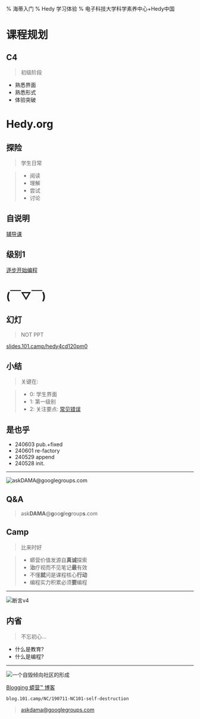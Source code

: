 % 海蒂入门
% Hedy 学习体验
% 电子科技大学科学素养中心+Hedy中国

# 课程规划

## C4
> 初级阶段

- 熟悉界面
- 熟悉形式
- 体验突破

# Hedy.org

## 探险
> 学生日常

>- 阅读
>- 理解
>- 尝试
>- 讨论

## 自说明
[辅导课](https://hedy.org/tutorial)

## 级别1
[逐步开始编程](https://hedy.org/hedy/1#default)

# (￣▽￣)

## 幻灯
> NOT PPT

[slides.101.camp/hedy4cd120pm0](http://slides.101.camp/hedy4cd120pm0.html)

## 小结
> 关键在:

>- 0: 学生界面
>- 1: 第一级别
>- 2: 关注要点: [常见错误](https://hedy.org/for-teachers/manual/%E5%B8%B8%E8%A7%81%E9%94%99%E8%AF%AF#-1)

## 是也乎
- 240603 pub.+fixed
- 240601 re-factory
- 240529 append
- 240528 init.


-------

![ask**DAMA**@**g**oo**g**le**g**roup**s**.com](http://org.up.zoomquiet.top/omc/res/KEEP/kcn_ask-dama.jpg!/fh/420)

## Q&A
> ask**DAMA**@**g**oo**g**le**g**roup**s**.com

## Camp
> 比来时好


>- 蟒营价值发源自**真诚**探索
>- **治**疗视而不见笔记**最**有效
>- 不懂**就**问是课程核心**行动**
>- 编程实力积累必须**要**编程



------

![断言v4](https://ipic.zoomquiet.top/2022-09-25-theory101camp_v4.jpg)

## 内省
> 不忘初心...

- 什么是教育?
- 什么是编程?


------

![一个自毁倾向社区的形成](coscon/coscon19QA.gif)

[Blogging 蟒营™ 博客](https://blog.101.camp/NC/190711-NC101-self-destruction/)

    blog.101.camp/NC/190711-NC101-self-destruction
    
> askdama@googlegroups.com
